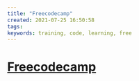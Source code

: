 ```yaml
---
title: "Freecodecamp"
created: 2021-07-25 16:50:58
tags:
keywords: training, code, learning, free
---
```


# [Freecodecamp](https://www.freecodecamp.org/)
